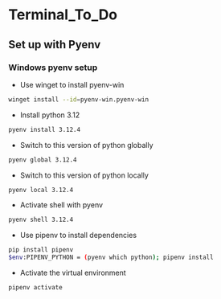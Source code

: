 # Terminal_To_Do

## Set up with Pyenv

### Windows pyenv setup

- Use winget to install pyenv-win

```bash
winget install --id=pyenv-win.pyenv-win
```

- Install python 3.12

```bash
pyenv install 3.12.4
```

- Switch to this version of python globally

```bash
pyenv global 3.12.4
```

- Switch to this version of python locally
  
```bash
pyenv local 3.12.4
```

- Activate shell with pyenv
  
```bash
pyenv shell 3.12.4
```

- Use pipenv to install dependencies

```bash
pip install pipenv
$env:PIPENV_PYTHON = (pyenv which python); pipenv install

```

- Activate the virtual environment

```bash
pipenv activate
```
